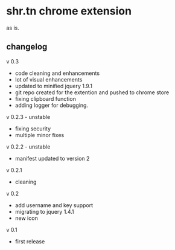 shr.tn chrome extension
=======================

as is.



changelog
---------
v 0.3
+ code cleaning and enhancements
+ lot of visual enhancements
+ updated to minified jquery 1.9.1
+ git repo created for the extention and pushed to chrome store
+ fixing clipboard function
+ adding logger for debugging.

v 0.2.3 - unstable
+ fixing security 
+ multiple minor fixes

v 0.2.2 - unstable
+ manifest updated to version 2

v 0.2.1
+ cleaning

v 0.2
+ add username and key support
+ migrating to jquery 1.4.1
+ new icon

v 0.1
+ first release